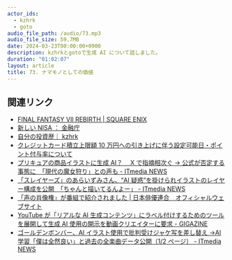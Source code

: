 ```yaml
---
actor_ids:
  - kzhrk
  - goto
audio_file_path: /audio/73.mp3
audio_file_size: 59.7MB
date: 2024-03-23T00:00:00+0900
description: kzhrkとgotoで生成 AI について話しました。
duration: "01:02:07"
layout: article
title: 73. ナマモノとしての価値
---
```


<!-- prettier-ignore-start -->

## 関連リンク

- [FINAL FANTASY VII REBIRTH \| SQUARE ENIX](https://www.jp.square-enix.com/ffvii_rebirth/)
- [新しい NISA ： 金融庁](https://www.fsa.go.jp/policy/nisa2/about/nisa2024/index.html)
- [自分の投資歴｜ kzhrk](https://sizu.me/kzhrk/posts/122unoiviba0)
- [クレジットカード積立上限額 10 万円への引き上げに伴う設定可能日・ポイント付与率について](https://site1.sbisec.co.jp/ETGate/WPLETmgR001Control?OutSide=on&getFlg=on&burl=search_home&cat1=home&cat2=none&dir=info&file=home_info_kureka_tsumitate10.html)
- [プリキュアの商品イラストに生成 AI？　 X で指摘相次ぐ → 公式が否定する事態に　「現代の魔女狩り」との声も - ITmedia NEWS](https://www.itmedia.co.jp/news/articles/2403/22/news149.html)
- [「スレイヤーズ」のあらいずみさん、“AI 疑惑”を掛けられイラストのレイヤー構成を公開　「ちゃんと描いてるんよー」 - ITmedia NEWS](https://www.itmedia.co.jp/news/articles/2308/15/news116.html)
- [「声の肖像権」が番組で紹介されました \| 日本俳優連合　オフィシャルウェブサイト](https://www.nippairen.com/jaunews/post-21643.html)
- [YouTube が「リアルな AI 生成コンテンツ」にラベル付けするためのツールを展開して生成 AI 使用の開示を動画クリエイターに要求 - GIGAZINE](https://gigazine.net/news/20240319-youtube-ai-generated-content-disclosure-label/)
- [ゴールデンボンバー、AI イラスト使用で批判受けジャケ写を差し替え →AI 学習「僕は全然良い」と過去の全楽曲データ公開（1/2 ページ） - ITmedia NEWS](https://www.itmedia.co.jp/news/articles/2403/21/news119.html)
<!-- prettier-ignore-end -->
